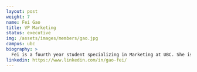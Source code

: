 ```yaml
---
layout: post
weight: 7
name: Fei Gao
title: VP Marketing
status: executive
img: /assets/images/members/gao.jpg
campus: ubc
biography: >
  Fei is a fourth year student specializing in Marketing at UBC. She is interested in digital marketing and brand management, and she loves working with people. During her free time, she enjoys trying new restaurants and hanging out with her friends.
linkedin: https://www.linkedin.com/in/gao-fei/
---
```

